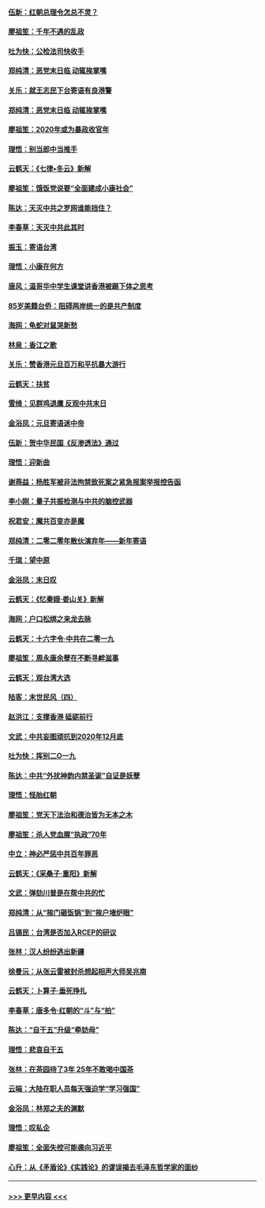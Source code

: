 #### [伍新：红朝总理令怎总不灵？](../pages/nsc993/n11770813.md?t=01070302) 
#### [廖祖笙：千年不遇的乱政](../pages/nsc993/n11770373.md?t=01070302) 
#### [吐为快：公检法司快收手](../pages/nsc993/n11770359.md?t=01070302) 
#### [郑纯清：恶党末日临 动辄挨掌嘴](../pages/nsc993/n11769912.md?t=01070302) 
#### [关乐：就王志民下台寄语有良港警](../pages/nsc993/n11769903.md?t=01070302) 
#### [郑纯清：恶党末日临 动辄挨掌嘴](../pages/nsc993/n11769356.md?t=01070302) 
#### [廖祖笙：2020年或为暴政收官年](../pages/nsc993/n11768216.md?t=01070302) 
#### [理悟：别当郎中当推手](../pages/nsc993/n11768243.md?t=01070302) 
#### [云鹤天：《七律▪冬云》新解](../pages/nsc993/n11768204.md?t=01070302) 
#### [廖祖笙：饿饭党说要“全面建成小康社会”](../pages/nsc993/n11767482.md?t=01070302) 
#### [陈达：天灭中共之罗网谁能挡住？](../pages/nsc993/n11767465.md?t=01070302) 
#### [李春草：天灭中共此其时](../pages/nsc993/n11767452.md?t=01070302) 
#### [振玉：寄语台湾](../pages/nsc993/n11767432.md?t=01070302) 
#### [理悟：小康在何方](../pages/nsc993/n11767394.md?t=01070302) 
#### [唐风：温哥华中学生课堂讲香港被踢下体之思考](../pages/nsc993/n11766848.md?t=01070302) 
#### [85岁美籍台侨：阻碍两岸统一的是共产制度](../pages/nsc993/n11765043.md?t=01070302) 
#### [海网：龟蛇对鼠哭新愁](../pages/nsc993/n11764895.md?t=01070302) 
#### [林泉：香江之歌](../pages/nsc993/n11764415.md?t=01070302) 
#### [关乐：赞香港元旦百万和平抗暴大游行](../pages/nsc993/n11764382.md?t=01070302) 
#### [云鹤天：扶贫](../pages/nsc993/n11764245.md?t=01070302) 
#### [雪绮：见群鸡退鹰  反观中共末日](../pages/nsc993/n11762112.md?t=01070302) 
#### [金浴凤：元旦寄语迷中帝](../pages/nsc993/n11761788.md?t=01070302) 
#### [伍新：贺中华民国《反渗透法》通过](../pages/nsc993/n11761994.md?t=01070302) 
#### [理悟：迎新曲](../pages/nsc993/n11761152.md?t=01070302) 
#### [谢燕益：杨胜军被非法拘禁致死案之紧急报案举报控告函](../pages/nsc993/n11756134.md?t=01070302) 
#### [李小刚：量子共振检测与中共的脑控武器](../pages/nsc993/n11754518.md?t=01070302) 
#### [祝君安：魔共百变亦是魔](../pages/nsc993/n11754469.md?t=01070302) 
#### [郑纯清：二零二零年散伙演弃年——新年寄语](../pages/nsc993/n11754195.md?t=01070302) 
#### [千瑞：望中原](../pages/nsc993/n11754159.md?t=01070302) 
#### [金浴凤：末日叹](../pages/nsc993/n11752359.md?t=01070302) 
#### [云鹤天：《忆秦娥‧娄山关》新解](../pages/nsc993/n11752348.md?t=01070302) 
#### [海网：户口松绑之来龙去脉](../pages/nsc993/n11752328.md?t=01070302) 
#### [云鹤天：十六字令‧中共在二零一九](../pages/nsc993/n11752305.md?t=01070302) 
#### [廖祖笙：周永康余孽在不断寻衅滋事](../pages/nsc993/n11751013.md?t=01070302) 
#### [云鹤天：观台湾大选](../pages/nsc993/n11751007.md?t=01070302) 
#### [陆客：末世民风（四）](../pages/nsc993/n11749203.md?t=01070302) 
#### [赵洪江：支撑香港 砥砺前行](../pages/nsc993/n11748482.md?t=01070302) 
#### [文武：中共妄图顽抗到2020年12月底](../pages/nsc993/n11748446.md?t=01070302) 
#### [吐为快：挥别二O一九](../pages/nsc993/n11748411.md?t=01070302) 
#### [陈达：中共“外扰神韵内禁圣诞”自证是妖孽](../pages/nsc993/n11748226.md?t=01070302) 
#### [理悟：怪胎红朝](../pages/nsc993/n11748206.md?t=01070302) 
#### [廖祖笙：党天下法治和德治皆为无本之木](../pages/nsc993/n11748135.md?t=01070302) 
#### [廖祖笙：杀人党血腥“执政”70年](../pages/nsc993/n11745144.md?t=01070302) 
#### [中立：神必严惩中共百年罪恶](../pages/nsc993/n11744970.md?t=01070302) 
#### [云鹤天：《采桑子‧重阳》新解](../pages/nsc993/n11744948.md?t=01070302) 
#### [文武：弹劾川普是在帮中共的忙](../pages/nsc993/n11744758.md?t=01070302) 
#### [郑纯清：从“挨门砸饭锅”到“挨户堵炉眼”](../pages/nsc993/n11744745.md?t=01070302) 
#### [吕锡民：台湾是否加入RCEP的研议](../pages/nsc993/n11744701.md?t=01070302) 
#### [张林：汉人纷纷逃出新疆](../pages/nsc993/n11743530.md?t=01070302) 
#### [徐曼沅：从张云雷被封杀想起相声大师吴兆南](../pages/nsc993/n11741816.md?t=01070302) 
#### [云鹤天：卜算子‧垂死挣扎](../pages/nsc993/n11739956.md?t=01070302) 
#### [李春草：唐多令‧红朝的“斗”与“拍”](../pages/nsc993/n11739830.md?t=01070302) 
#### [陈达：“自干五”升级“牵妨母”](../pages/nsc993/n11739724.md?t=01070302) 
#### [理悟：悲哀自干五](../pages/nsc993/n11739547.md?t=01070302) 
#### [张林：在茶园待了3年 25年不敢喝中国茶](../pages/nsc993/n11739240.md?t=01070302) 
#### [云端：大陆在职人员每天强迫学“学习强国”](../pages/nsc993/n11738735.md?t=01070302) 
#### [金浴凤：林郑之夫的渊默](../pages/nsc993/n11737735.md?t=01070302) 
#### [理悟：叹私企](../pages/nsc993/n11737715.md?t=01070302) 
#### [廖祖笙：全面失控可能袭向习近平](../pages/nsc993/n11737704.md?t=01070302) 
#### [心升：从《矛盾论》《实践论》的谬误揭去毛泽东哲学家的面纱](../pages/nsc993/n11736962.md?t=01070302) 

----
#### [ >>> 更早内容 <<< ](../indexes/nsc993-earlier.md)
